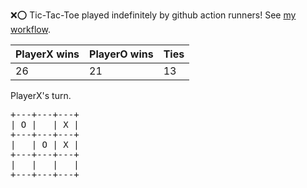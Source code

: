 :x::o: Tic-Tac-Toe played indefinitely by github action runners! See [my workflow](.github/workflows/play.yaml).

|PlayerX wins|PlayerO wins|Ties|
|-|-|-|
|26|21|13|

PlayerX's turn.

<pre>
+---+---+---+
| O |   | X |
+---+---+---+
|   | O | X |
+---+---+---+
|   |   |   |
+---+---+---+
</pre>